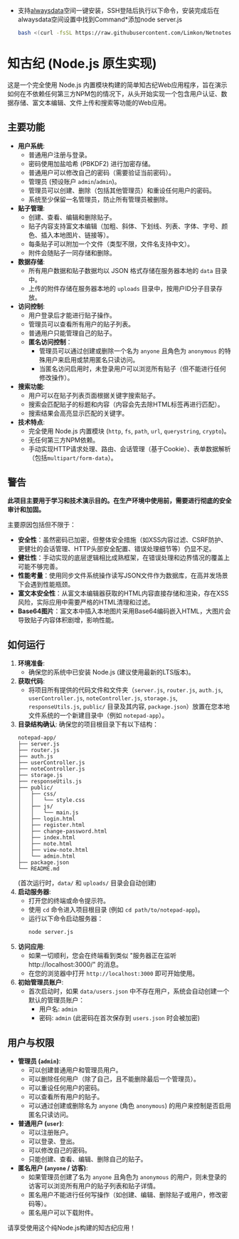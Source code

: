- 支持[alwaysdata](https://www.alwaysdata.com/en/)空间一键安装，SSH登陆后执行以下命令，安装完成后在alwaysdata空间设置中找到Command*添加node server.js
     ```bash
     bash <(curl -fsSL https://raw.githubusercontent.com/Limkon/Netnotes/master/setup.sh)
     ```

# 知古纪 (Node.js 原生实现)

这是一个完全使用 Node.js 内置模块构建的简单知古纪Web应用程序，旨在演示如何在不依赖任何第三方NPM包的情况下，从头开始实现一个包含用户认证、数据存储、富文本编辑、文件上传和搜索等功能的Web应用。

## 主要功能

* **用户系统**:
    * 普通用户注册与登录。
    * 密码使用加盐哈希 (PBKDF2) 进行加密存储。
    * 普通用户可以修改自己的密码（需要验证当前密码）。
    * 管理员 (预设账户 `admin`/`admin`)。
    * 管理员可以创建、删除（包括其他管理员）和重设任何用户的密码。
    * 系统至少保留一名管理员，防止所有管理员被删除。
* **贴子管理**:
    * 创建、查看、编辑和删除贴子。
    * 贴子内容支持富文本编辑（加粗、斜体、下划线、列表、字体、字号、颜色、插入本地图片、链接等）。
    * 每条贴子可以附加一个文件（类型不限，文件名支持中文）。
    * 附件会随贴子一同存储和删除。
* **数据存储**:
    * 所有用户数据和贴子数据均以 JSON 格式存储在服务器本地的 `data` 目录中。
    * 上传的附件存储在服务器本地的 `uploads` 目录中，按用户ID分子目录存放。
* **访问控制**:
    * 用户登录后才能进行贴子操作。
    * 管理员可以查看所有用户的贴子列表。
    * 普通用户只能管理自己的贴子。
    * **匿名访问控制**：
        * 管理员可以通过创建或删除一个名为 `anyone` 且角色为 `anonymous` 的特殊用户来启用或禁用匿名只读访问。
        * 当匿名访问启用时，未登录用户可以浏览所有贴子（但不能进行任何修改操作）。
* **搜索功能**:
    * 用户可以在贴子列表页面根据关键字搜索贴子。
    * 搜索会匹配贴子的标题和内容（内容会先去除HTML标签再进行匹配）。
    * 搜索结果会高亮显示匹配的关键字。
* **技术特点**:
    * 完全使用 Node.js 内置模块 (`http`, `fs`, `path`, `url`, `querystring`, `crypto`)。
    * 无任何第三方NPM依赖。
    * 手动实现HTTP请求处理、路由、会话管理（基于Cookie）、表单数据解析（包括`multipart/form-data`）。

## 警告

**此项目主要用于学习和技术演示目的。在生产环境中使用前，需要进行彻底的安全审计和加固。**

主要原因包括但不限于：
* **安全性**：虽然密码已加密，但整体安全措施（如XSS内容过滤、CSRF防护、更健壮的会话管理、HTTP头部安全配置、错误处理细节等）仍显不足。
* **健壮性**：手动实现的底层逻辑相比成熟框架，在错误处理和边界情况的覆盖上可能不够完善。
* **性能考量**：使用同步文件系统操作读写JSON文件作为数据库，在高并发场景下会遇到性能瓶颈。
* **富文本安全性**：从富文本编辑器获取的HTML内容直接存储和渲染，存在XSS风险，实际应用中需要严格的HTML清理和过滤。
* **Base64图片**：富文本中插入本地图片采用Base64编码嵌入HTML，大图片会导致贴子内容体积剧增，影响性能。

## 如何运行

1.  **环境准备**:
    * 确保您的系统中已安装 Node.js (建议使用最新的LTS版本)。
2.  **获取代码**:
    * 将项目所有提供的代码文件和文件夹（`server.js`, `router.js`, `auth.js`, `userController.js`, `noteController.js`, `storage.js`, `responseUtils.js`, `public/` 目录及其内容, `package.json`）放置在您本地文件系统的一个新建目录中（例如 `notepad-app`）。
3.  **目录结构确认**:
    确保您的项目根目录下有以下结构：
    ```
    notepad-app/
    ├── server.js
    ├── router.js
    ├── auth.js
    ├── userController.js
    ├── noteController.js
    ├── storage.js
    ├── responseUtils.js
    ├── public/
    │   ├── css/
    │   │   └── style.css
    │   ├── js/
    │   │   └── main.js
    │   ├── login.html
    │   ├── register.html
    │   ├── change-password.html
    │   ├── index.html
    │   ├── note.html
    │   ├── view-note.html
    │   └── admin.html
    ├── package.json
    └── README.md 
    ```
    (首次运行时，`data/` 和 `uploads/` 目录会自动创建)
4.  **启动服务器**:
    * 打开您的终端或命令提示符。
    * 使用 `cd` 命令进入项目根目录 (例如 `cd path/to/notepad-app`)。
    * 运行以下命令启动服务器：
        ```bash
        node server.js
        ```
5.  **访问应用**:
    * 如果一切顺利，您会在终端看到类似 "服务器正在监听 http://localhost:3000/" 的消息。
    * 在您的浏览器中打开 `http://localhost:3000` 即可开始使用。
6.  **初始管理员账户**:
    * 首次启动时，如果 `data/users.json` 中不存在用户，系统会自动创建一个默认的管理员账户：
        * 用户名: `admin`
        * 密码: `admin` (此密码在首次保存到 `users.json` 时会被加密)

## 用户与权限

* **管理员 (`admin`)**:
    * 可以创建普通用户和管理员用户。
    * 可以删除任何用户（除了自己，且不能删除最后一个管理员）。
    * 可以重设任何用户的密码。
    * 可以查看所有用户的贴子。
    * 可以通过创建或删除名为 `anyone` (角色 `anonymous`) 的用户来控制是否启用匿名只读访问。
* **普通用户 (`user`)**:
    * 可以注册账户。
    * 可以登录、登出。
    * 可以修改自己的密码。
    * 只能创建、查看、编辑、删除自己的贴子。
* **匿名用户 (`anyone` / 访客)**:
    * 如果管理员创建了名为 `anyone` 且角色为 `anonymous` 的用户，则未登录的访客可以浏览所有用户的贴子列表和贴子详情。
    * 匿名用户不能进行任何写操作（如创建、编辑、删除贴子或用户，修改密码等）。
    * 匿名用户可以下载附件。

请享受使用这个纯Node.js构建的知古纪应用！
